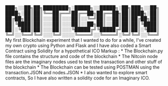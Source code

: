 #
███╗░░██╗██╗████████╗░█████╗░░█████╗░██╗███╗░░██╗
████╗░██║██║╚══██╔══╝██╔══██╗██╔══██╗██║████╗░██║
██╔██╗██║██║░░░██║░░░██║░░╚═╝██║░░██║██║██╔██╗██║
██║╚████║██║░░░██║░░░██║░░██╗██║░░██║██║██║╚████║
██║░╚███║██║░░░██║░░░╚█████╔╝╚█████╔╝██║██║░╚███║
╚═╝░░╚══╝╚═╝░░░╚═╝░░░░╚════╝░░╚════╝░╚═╝╚═╝░░╚══╝
My first Blockchain experiment that I wanted to do for a while, I've created my own crypto using Python and Flask and I have also coded a Smart Contract using Solidity for a hypothetical ICO
Markup : * The Blockchain.py file contains the structure and code of the blockchain
         * The Nitcoin node files are the imaginary nodes used to test the transaction and other stuff of the blockchain
         * The Blockchain can be tested using POSTMAN using the transaction.JSON and nodes.JSON
         * I also wanted to explore smart contracts, So I have also written a solidity code for an Imaginary ICO.
